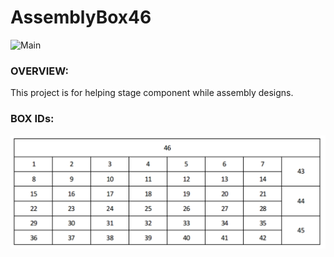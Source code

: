 # AssemblyBox46

![Main](pictures/render.png)

### OVERVIEW:

This project is for helping stage component while assembly designs.


### BOX IDs:


![Main](pictures/boxes.png)
